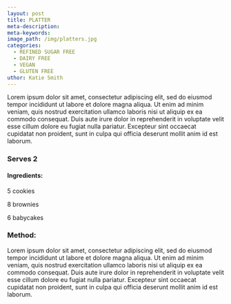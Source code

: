 ```yaml
---
layout: post
title: PLATTER
meta-description:
meta-keywords:
image_path: /img/platters.jpg
categories:
  - REFINED SUGAR FREE
  - DAIRY FREE
  - VEGAN
  - GLUTEN FREE
uthor: Katie Smith
---
```


Lorem ipsum dolor sit amet, consectetur adipiscing elit, sed do eiusmod tempor incididunt ut labore et dolore magna aliqua. Ut enim ad minim veniam, quis nostrud exercitation ullamco laboris nisi ut aliquip ex ea commodo consequat. Duis aute irure dolor in reprehenderit in voluptate velit esse cillum dolore eu fugiat nulla pariatur. Excepteur sint occaecat cupidatat non proident, sunt in culpa qui officia deserunt mollit anim id est laborum.

### Serves 2

#### Ingredients:

5 cookies

8 brownies

6 babycakes

### Method:

Lorem ipsum dolor sit amet, consectetur adipiscing elit, sed do eiusmod tempor incididunt ut labore et dolore magna aliqua. Ut enim ad minim veniam, quis nostrud exercitation ullamco laboris nisi ut aliquip ex ea commodo consequat. Duis aute irure dolor in reprehenderit in voluptate velit esse cillum dolore eu fugiat nulla pariatur. Excepteur sint occaecat cupidatat non proident, sunt in culpa qui officia deserunt mollit anim id est laborum.

### &nbsp;

#### &nbsp;

&nbsp;

&nbsp;

&nbsp;

&nbsp;
